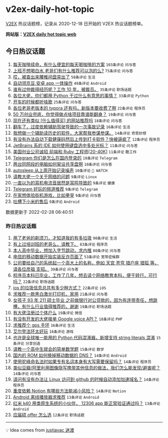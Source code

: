 # v2ex-daily-hot-topic

[V2EX](https://www.v2ex.com/) 热议话题榜，记录从 2020-12-18 日开始的 V2EX 热议话题榜单。

**网站版：[V2EX daily hot topic web](https://boojack.github.io/v2ex-daily-hot-topic-web/)**

## 今日热议话题

<!-- TODAY BEGIN -->

1. [每天咖啡续命，有什么便宜的每天喝咖啡的方案](https://www.v2ex.com/t/836843) `103条评论` `问与答`
1. [上班不想喝白水 老哥们有什么推荐可以泡的么?](https://www.v2ex.com/t/836844) `75条评论` `问与答`
1. [哎，被查出来腰椎间盘突出了](https://www.v2ex.com/t/836810) `58条评论` `生活`
1. [自动领京豆,安卓 app 一体操作](https://www.v2ex.com/t/836864) `49条评论` `Android`
1. [谁有过仲裁得经历呢？工作 10 年，被裁员。](https://www.v2ex.com/t/836863) `35条评论` `职场话题`
1. [各位大佬，你们都用 Python 干过什么有意思的事情？](https://www.v2ex.com/t/836875) `33条评论` `Python`
1. [开车的时候都听啥歌](https://www.v2ex.com/t/836876) `25条评论` `问与答`
1. [各位老哥老版本的 typora 还有吗，新版本要收费了啊](https://www.v2ex.com/t/836813) `22条评论` `程序员`
1. [50 万创业兜底，你觉得做点啥项目靠谱能翻身？](https://www.v2ex.com/t/836891) `19条评论` `问与答`
1. [现在还有类似 [什么值得买] 的网站推荐吗](https://www.v2ex.com/t/836878) `18条评论` `问与答`
1. [翻车了，过度依赖辅助驾驶导致的一次事故记录](https://www.v2ex.com/t/836837) `16条评论` `生活`
1. [我想做一个辅助读历史的软件，大家帮我参谋参谋。](https://www.v2ex.com/t/836851) `14条评论` `奇思妙想`
1. [有没有办法自动下载健康码然后上传到打卡软件？快被逼疯了](https://www.v2ex.com/t/836899) `12条评论` `程序员`
1. [JetBrains 系的 IDE 如何使用键盘选中多处光标？](https://www.v2ex.com/t/836861) `11条评论` `问与答`
1. [美国创业公司诚招 前端和 Ruby 工程师[20-40K]](https://www.v2ex.com/t/836805) `11条评论` `酷工作`
1. [Telegram 你们是怎么在国内登录的](https://www.v2ex.com/t/836887) `10条评论` `Telegram`
1. [两台同网段的电脑如何架设共享盘啊](https://www.v2ex.com/t/836817) `10条评论` `问与答`
1. [autosleep 从上周开始记录噪声](https://www.v2ex.com/t/836802) `10条评论` ` WATCH`
1. [请教大佬一个关于网络的问题](https://www.v2ex.com/t/836870) `9条评论` `Linux`
1. [一直以为的耳机电流音居然是耳鸣导致的](https://www.v2ex.com/t/836827) `9条评论` `健康`
1. [Telegram 好玩的频道推荐](https://www.v2ex.com/t/836825) `9条评论` `Telegram`
1. [在家想体验街机游戏，比如拳皇](https://www.v2ex.com/t/836823) `9条评论` `问与答`
1. [吐槽下小米的售后](https://www.v2ex.com/t/836815) `9条评论` `Android`

数据更新于 2022-02-28 06:40:51

<!-- TODAY END -->

### 昨日热议话题

<!-- YESTERDAY BEGIN -->

1. [用了老爸的剃须刀，才知道我的有多垃圾](https://www.v2ex.com/t/836684) `90条评论` `生活`
1. [有上过培训班的老哥么，请教下。](https://www.v2ex.com/t/836719) `83条评论` `程序员`
1. [本人高中毕业，想加入字节跳动，求内推](https://www.v2ex.com/t/836720) `80条评论` `问与答`
1. [电信的移动数据开始实装反诈页面了](https://www.v2ex.com/t/836707) `53条评论` `宽带症候群`
1. [公司要给自己的系统起一个高大上的名称，例如 天宫 苍穹 猎户座 猎狐 等，请各位彦祖 支招。](https://www.v2ex.com/t/836767) `39条评论` `问与答`
1. [程序员本科已毕业，工作了几年，想去读个网络教育本科，便于转行，可行吗？](https://www.v2ex.com/t/836683) `22条评论` `职场话题`
1. [ios 的垃圾信息总共有多少种方式？](https://www.v2ex.com/t/836718) `22条评论` `iOS`
1. [求推荐一款黑白激光打印机，家用](https://www.v2ex.com/t/836745) `21条评论` `问与答`
1. [女孩子 93 年 211 硕士毕业 之前做银行对公贷款的，因为有连带责任，想跳槽，有什么行业值得推荐的，谢谢](https://www.v2ex.com/t/836762) `19条评论` `职场话题`
1. [有大佬注册过个体户么](https://www.v2ex.com/t/836669) `19条评论` `微信`
1. [有没有开发的大佬接单 Google voice API？](https://www.v2ex.com/t/836698) `18条评论` `PHP`
1. [求推荐个 gps 手环](https://www.v2ex.com/t/836761) `16条评论` `生活`
1. [艾尔登法环太好玩](https://www.v2ex.com/t/836730) `16条评论` `游戏`
1. [也许是全球唯一能用的 Python 代码混淆器，新增支持 string literals 混淆](https://www.v2ex.com/t/836674) `15条评论` `分享创造`
1. [请教一个高中生就会的简单数学题](https://www.v2ex.com/t/836671) `15条评论` `数学`
1. [国内的 ROM 如何换掉移动数据的 DNS？](https://www.v2ex.com/t/836755) `14条评论` `Android`
1. [使用驼峰命名法时如果专有名词本身有大写需要保留吗？](https://www.v2ex.com/t/836738) `14条评论` `程序员`
1. [类似豆瓣/阿里利用图像隐写携带其他信息的做法，我们怎么能发现/避害呢？](https://www.v2ex.com/t/836691) `14条评论` `问与答`
1. [请问有没有办法让 Linux 访问到 github 的时候自动添加加速域名？](https://www.v2ex.com/t/836681) `14条评论` `程序员`
1. [重度依赖 Notion 有哪些方法能减小风险？](https://www.v2ex.com/t/836664) `14条评论` `Notion`
1. [Android 离线播放器求推荐](https://www.v2ex.com/t/836731) `13条评论` `Android`
1. [红米 k40 用类原生系统的小伙伴， 12306 app 能正常验证通过吗？](https://www.v2ex.com/t/836709) `13条评论` `Android`
1. [应届硕 offer 怎么选](https://www.v2ex.com/t/836735) `12条评论` `职场话题`

<!-- YESTERDAY END -->

---

💡 Idea comes from [justjavac 迷渡](https://github.com/justjavac/)
